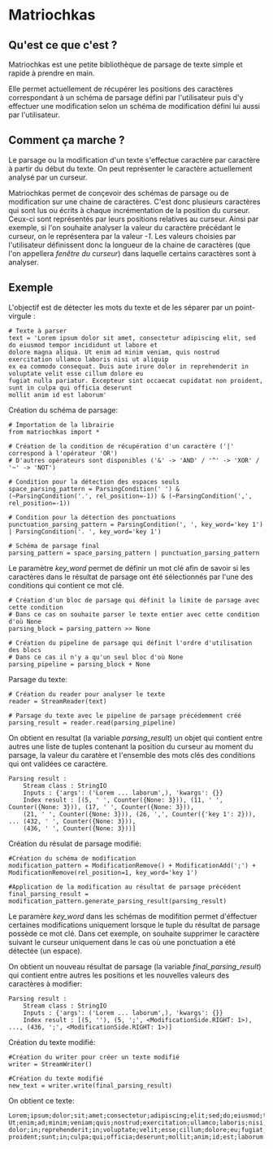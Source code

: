 ﻿Matriochkas
===========

Qu'est ce que c'est ?
--------------------

Matriochkas est une petite bibliothèque de parsage de texte simple et rapide à prendre en main.

Elle permet actuellement de récupérer les positions des caractères correspondant à un schéma de parsage défini par l'utilisateur puis d'y effectuer une modification selon un schéma de modification défini lui aussi par l'utilisateur.

Comment ça marche ?
-------------------

Le parsage ou la modification d'un texte s'effectue caractère par caractère à partir du début du texte. On peut représenter le caractère actuellement analysé par un curseur. 

Matriochkas permet de conçevoir des schémas de parsage ou de modification sur une chaine de caractères. C'est donc plusieurs caractères qui sont lus ou écrits à chaque incrémentation de la position du curseur. Ceux-ci sont représentés par leurs positions relatives au curseur. Ainsi par exemple, si l'on souhaite analyser la valeur du caractère précédant le curseur, on le représentera par la valeur *-1*. Les valeurs choisies par l'utilisateur définissent donc la longueur de la chaine de caractères (que l'on appellera *fenêtre du curseur*) dans laquelle certains caractères sont à analyser.  

Exemple
-------

L'objectif est de détecter les mots du texte et de les séparer par un point-virgule :

    # Texte à parser
    text = 'Lorem ipsum dolor sit amet, consectetur adipiscing elit, sed do eiusmod tempor incididunt ut labore et
    dolore magna aliqua. Ut enim ad minim veniam, quis nostrud exercitation ullamco laboris nisi ut aliquip
    ex ea commodo consequat. Duis aute irure dolor in reprehenderit in voluptate velit esse cillum dolore eu
    fugiat nulla pariatur. Excepteur sint occaecat cupidatat non proident, sunt in culpa qui officia deserunt
    mollit anim id est laborum'
    
Création du schéma de parsage:
    
    # Importation de la librairie
    from matriochkas import *
    
    # Création de la condition de récupération d'un caractère ('|' correspond à l'opérateur 'OR')
    # D'autres opérateurs sont disponibles ('&' -> 'AND' / '^' -> 'XOR' / '~' -> 'NOT')

    # Condition pour la détection des espaces seuls
    space_parsing_pattern = ParsingCondition(' ') & (~ParsingCondition('.', rel_position=-1)) & (~ParsingCondition(',', rel_position=-1))

    # Condition pour la détection des ponctuations
    punctuation_parsing_pattern = ParsingCondition(', ', key_word='key 1') | ParsingCondition('. ', key_word='key 1')

    # Schéma de parsage final
    parsing_pattern = space_parsing_pattern | punctuation_parsing_pattern
    
Le paramètre *key_word* permet de définir un mot clé afin de savoir si les caractères dans le résultat de parsage ont été sélectionnés par l'une des conditions qui contient ce mot clé.

    # Création d'un bloc de parsage qui définit la limite de parsage avec cette condition
    # Dans ce cas on souhaite parser le texte entier avec cette condition d'où None
    parsing_block = parsing_pattern >> None
 
    # Création du pipeline de parsage qui définit l'ordre d'utilisation des blocs
    # Dans ce cas il n'y a qu'un seul bloc d'où None
    parsing_pipeline = parsing_block + None
 
Parsage du texte:

    # Création du reader pour analyser le texte
    reader = StreamReader(text)

    # Parsage du texte avec le pipeline de parsage précédemment créé
    parsing_result = reader.read(parsing_pipeline)
    
On obtient en resultat (la variable *parsing_result*) un objet qui contient entre autres une liste de tuples contenant la position du curseur au moment du parsage, la valeur du caratère et l'ensemble des mots clés des conditions qui ont validées ce caractère.

    Parsing result :
        Stream class : StringIO
        Inputs : {'args': ('Lorem ... laborum',), 'kwargs': {}}
        Index result : [(5, ' ', Counter({None: 3})), (11, ' ', Counter({None: 3})), (17, ' ', Counter({None: 3})), 
        (21, ' ', Counter({None: 3})), (26, ',', Counter({'key 1': 2})), ... (432, ' ', Counter({None: 3})), 
        (436, ' ', Counter({None: 3}))]
        
Création du résulat de parsage modifié:

    #Création du schéma de modification
    modification_pattern = ModificationRemove() + ModificationAdd(';') + ModificationRemove(rel_position=1, key_word='key 1')

    #Application de la modification au résultat de parsage précédent
    final_parsing_result = modification_pattern.generate_parsing_result(parsing_result)

Le paramère *key_word* dans les schémas de modifition permet d'éffectuer certaines modifications uniquement lorsque le tuple du résultat de parsage possède ce mot clé. Dans cet exemple, on souhaite supprimer le caractère suivant le curseur uniquement dans le cas où une ponctuation a été détectée (un espace).

On obtient un nouveau résultat de parsage (la variable *final_parsing_result*) qui contient entre autres les positions et les nouvelles valeurs des caractères à modifier:

    Parsing result :
        Stream class : StringIO
        Inputs : {'args': ('Lorem ... laborum',), 'kwargs': {}}
        Index result : [(5, ''), (5, ';', <ModificationSide.RIGHT: 1>), ..., (436, ';', <ModificationSide.RIGHT: 1>)]
        
Création du texte modifié:

    #Création du writer pour créer un texte modifié
    writer = StreamWriter()
    
    #Création du texte modifié
    new_text = writer.write(final_parsing_result)
    
On obtient ce texte:

    Lorem;ipsum;dolor;sit;amet;consectetur;adipiscing;elit;sed;do;eiusmod;tempor;incididunt;ut;labore;et;dolore;magna;aliqua;
    Ut;enim;ad;minim;veniam;quis;nostrud;exercitation;ullamco;laboris;nisi;ut;aliquip;ex;ea;commodo;consequat;Duis;aute;irure;
    dolor;in;reprehenderit;in;voluptate;velit;esse;cillum;dolore;eu;fugiat;nulla;pariatur;Excepteur;sint;occaecat;cupidatat;non;
    proident;sunt;in;culpa;qui;officia;deserunt;mollit;anim;id;est;laborum
